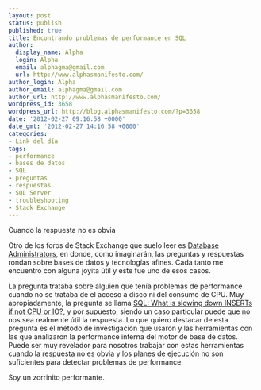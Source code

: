 ```yaml
---
layout: post
status: publish
published: true
title: Encontrando problemas de performance en SQL
author:
  display_name: Alpha
  login: Alpha
  email: alphagma@gmail.com
  url: http://www.alphasmanifesto.com/
author_login: Alpha
author_email: alphagma@gmail.com
author_url: http://www.alphasmanifesto.com/
wordpress_id: 3658
wordpress_url: http://blog.alphasmanifesto.com/?p=3658
date: '2012-02-27 09:16:58 +0000'
date_gmt: '2012-02-27 14:16:58 +0000'
categories:
- Link del día
tags:
- performance
- bases de datos
- SQL
- preguntas
- respuestas
- SQL Server
- troubleshooting
- Stack Exchange
---
```

Cuando la respuesta no es obvia


Otro de los foros de Stack Exchange que suelo leer es [Database Administrators](http://dba.stackexchange.com/questions/13523/sql-what-is-slowing-down-inserts-if-not-cpu-or-io), en donde, como imaginarán, las preguntas y respuestas rondan sobre bases de datos y tecnologías afines. Cada tanto me encuentro con alguna joyita útil y este fue uno de esos casos.

La pregunta trataba sobre alguien que tenía problemas de performance cuando no se trataba de el acceso a disco ni del consumo de CPU. Muy apropiadamente, la pregunta se llama [SQL: What is slowing down INSERTs if not CPU or IO?](http://dba.stackexchange.com/questions/13523/sql-what-is-slowing-down-inserts-if-not-cpu-or-io), y por supuesto, siendo un caso particular puede que no nos sea realmente útil la respuesta. Lo que quiero destacar de esta pregunta es el método de investigación que usaron y las herramientas con las que analizaron la performance interna del motor de base de datos. Puede ser muy revelador para nosotros trabajar con estas herramientas cuando la respuesta no es obvia y los planes de ejecución no son suficientes para detectar problemas de performance.

Soy un zorrinito performante.

